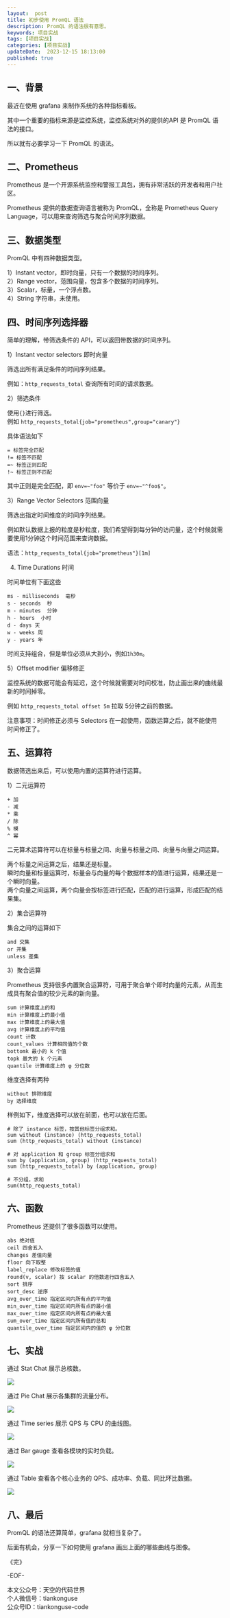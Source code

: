 ```yaml
---   
layout:  post  
title: 初步使用 PromQL 语法  
description: PromQL 的语法很有意思。       
keywords: 项目实战  
tags: [项目实战]  
categories: [项目实战]  
updateDate:  2023-12-15 18:13:00  
published: true  
---  
```



## 一、背景  


最近在使用 grafana 来制作系统的各种指标看板。  


其中一个重要的指标来源是监控系统，监控系统对外的提供的API 是 PromQL 语法的接口。  


所以就有必要学习一下 PromQL 的语法。  


## 二、Prometheus  


Prometheus 是一个开源系统监控和警报工具包，拥有非常活跃的开发者和用户社区。  


Prometheus 提供的数据查询语言被称为 PromQL，全称是 Prometheus Query Language，可以用来查询筛选与聚合时间序列数据。  


## 三、数据类型  


PromQL 中有四种数据类型。  


1）Instant vector，即时向量，只有一个数据的时间序列。  
2）Range vector，范围向量，包含多个数据的时间序列。  
3）Scalar，标量，一个浮点数。  
4）String 字符串，未使用。  


## 四、时间序列选择器  


简单的理解，带筛选条件的 API，可以返回带数据的时间序列。  


1）Instant vector selectors 即时向量  


筛选出所有满足条件的时间序列结果。  


例如：`http_requests_total` 查询所有时间的请求数据。  



2）筛选条件   


使用`{}`进行筛选。  
例如 `http_requests_total{job="prometheus",group="canary"}`  


具体语法如下  


```
= 标签完全匹配  
!= 标签不匹配
=~ 标签正则匹配  
!~ 标签正则不匹配  
```


其中正则是完全匹配，即 `env=~"foo"` 等价于 `env=~"^foo$"`。  


3）Range Vector Selectors 范围向量    


筛选出指定时间维度的时间序列结果。  


例如默认数据上报的粒度是秒粒度，我们希望得到每分钟的访问量，这个时候就需要使用1分钟这个时间范围来查询数据。  


语法：`http_requests_total{job="prometheus"}[1m]`  



4) Time Durations 时间  


时间单位有下面这些  


```
ms - milliseconds  毫秒
s - seconds  秒
m - minutes  分钟
h - hours  小时
d - days 天
w - weeks 周
y - years 年
```


时间支持组合，但是单位必须从大到小，例如`1h30m`。  


5）Offset modifier 偏移修正  


监控系统的数据可能会有延迟，这个时候就需要对时间校准，防止画出来的曲线最新的时间掉零。  


例如 `http_requests_total offset 5m` 拉取 5分钟之前的数据。  


注意事项：时间修正必须与 Selectors 在一起使用，函数运算之后，就不能使用时间修正了。  


## 五、运算符  


数据筛选出来后，可以使用内置的运算符进行运算。  


1）二元运算符  


```
+ 加
- 减
* 乘
/ 除
% 模
^ 幂  
```


二元算术运算符可以在标量与标量之间、向量与标量之间、向量与向量之间运算。  


两个标量之间运算之后，结果还是标量。  
瞬时向量和标量运算时，标量会与向量的每个数据样本的值进行运算，结果还是一个瞬时向量。  
两个向量之间运算，两个向量会按标签进行匹配，匹配的进行运算，形成匹配的结果集。  


2）集合运算符  


集合之间的运算如下  


```
and 交集
or 并集
unless 差集
```


3）聚合运算  


Prometheus 支持很多内置聚合运算符，可用于聚合单个即时向量的元素，从而生成具有聚合值的较少元素的新向量。  


```
sum 计算维度上的和
min 计算维度上的最小值
max 计算维度上的最大值
avg 计算维度上的平均值
count 计数
count_values 计算相同值的个数
bottomk 最小的 k 个值
topk 最大的 k 个元素
quantile 计算维度上的 φ 分位数
```


维度选择有两种  


```
without 排除维度
by 选择维度 
```


样例如下，维度选择可以放在前面，也可以放在后面。  


```
# 除了 instance 标签，按其他标签分组求和。  
sum without (instance) (http_requests_total)
sum (http_requests_total) without (instance) 

# 对 application 和 group 标签分组求和  
sum by (application, group) (http_requests_total)
sum (http_requests_total) by (application, group) 

# 不分组，求和
sum(http_requests_total)
```


## 六、函数  


Prometheus 还提供了很多函数可以使用。  


```
abs 绝对值  
ceil 四舍五入
changes 差值向量
floor 向下取整
label_replace 修改标签的值  
round(v, scalar) 按 scalar 的倍数进行四舍五入  
sort 排序
sort_desc 逆序  
avg_over_time 指定区间内所有点的平均值
min_over_time 指定区间内所有点的最小值
max_over_time 指定区间内所有点的最大值
sum_over_time 指定区间内所有值的总和
quantile_over_time 指定区间内的值的 φ 分位数
```


## 七、实战  


通过 Stat Chat 展示总核数。  



![](https://res2023.tiankonguse.com/images/2023/12/15/001.png)



通过 Pie Chat 展示各集群的流量分布。  



![](https://res2023.tiankonguse.com/images/2023/12/15/002.png)


通过 Time series 展示 QPS 与 CPU 的曲线图。  


![](https://res2023.tiankonguse.com/images/2023/12/15/003.png)


通过 Bar gauge 查看各模块的实时负载。  


![](https://res2023.tiankonguse.com/images/2023/12/15/004.png)


通过 Table 查看各个核心业务的 QPS、成功率、负载、同比环比数据。  


![](https://res2023.tiankonguse.com/images/2023/12/15/005.png)


## 八、最后  


PromQL 的语法还算简单，grafana 就相当复杂了。  


后面有机会，分享一下如何使用 grafana 画出上面的哪些曲线与图像。  


《完》  


-EOF-  



本文公众号：天空的代码世界  
个人微信号：tiankonguse  
公众号ID：tiankonguse-code  
  

